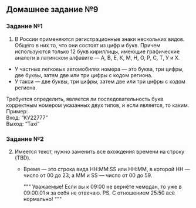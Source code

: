 ## Домашнее задание №9

### Задание №1
1) В России применяются регистрационные знаки нескольких видов.   
Общего в них то, что они состоят из цифр и букв. Причем используются только 12 букв кириллицы, имеющие графические аналоги в латинском алфавите — А, В, Е, К, М, Н, О, Р, С, Т, У и Х.
- У частных легковых автомобилях номера — это буква, три цифры, две буквы, затем две или три цифры с кодом региона.
- У такси — две буквы, три цифры, затем две или три цифры с кодом региона.

Требуется определить, является ли последовательность букв корректным номером указанных двух типов, и если является, то каким.  
Пример:  
Вход: “КУ22777”  
Выход: “Taxi”  

### Задание №2
2) Имеется текст, нужно заменить все вхождения времени на строку (TBD).  
   - Время — это строка вида HH:MM:SS или HH:MM, в которой HH — число от 00 до 23, а MM и SS — число от 00 до 59.


        """
        Уважаемые! Если вы к 09:00 не вернёте
        чемодан, то уже в 09:00:01 я за себя не отвечаю.
        PS. С отношением 25:50 всё нормально!
        """
